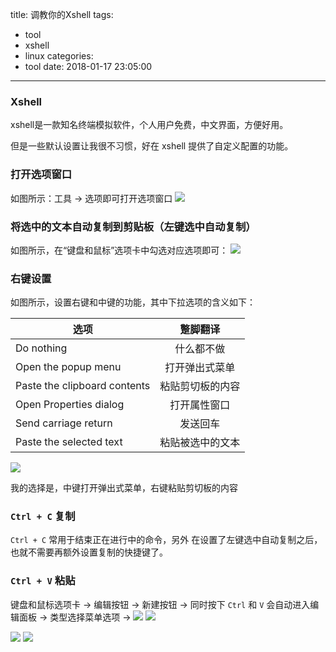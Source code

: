 title: 调教你的Xshell
tags:
  - tool
  - xshell
  - linux
categories:
  - tool
date: 2018-01-17 23:05:00
---
### Xshell

xshell是一款知名终端模拟软件，个人用户免费，中文界面，方便好用。

但是一些默认设置让我很不习惯，好在 xshell 提供了自定义配置的功能。

### 打开选项窗口
如图所示：工具 -> 选项即可打开选项窗口
![](http://p2btijoky.bkt.clouddn.com/18-1-17/39941105.jpg)

### 将选中的文本自动复制到剪贴板（左键选中自动复制）
如图所示，在“键盘和鼠标”选项卡中勾选对应选项即可：
![](http://p2btijoky.bkt.clouddn.com/18-1-17/65171353.jpg)

### 右键设置
如图所示，设置右键和中键的功能，其中下拉选项的含义如下：

| 选项 | 蹩脚翻译 |
| ------------- |:-------------:|
| Do nothing | 什么都不做 |
| Open the popup menu | 打开弹出式菜单 |
| Paste the clipboard contents | 粘贴剪切板的内容 |
| Open Properties dialog | 打开属性窗口 |
| Send carriage return | 发送回车 |
| Paste the selected text | 粘贴被选中的文本 |

![](http://p2btijoky.bkt.clouddn.com/18-1-17/7123508.jpg)

我的选择是，中键打开弹出式菜单，右键粘贴剪切板的内容

### `Ctrl + C` 复制

`Ctrl + C` 常用于结束正在进行中的命令，另外
在设置了左键选中自动复制之后，也就不需要再额外设置复制的快捷键了。

### `Ctrl + V` 粘贴
键盘和鼠标选项卡 -> 编辑按钮 -> 新建按钮 -> 同时按下 `Ctrl` 和 `V` 会自动进入编辑面板 -> 类型选择菜单选项 -> 
![](http://p2btijoky.bkt.clouddn.com/18-1-17/13626882.jpg)
![](http://p2btijoky.bkt.clouddn.com/18-1-17/94066364.jpg)

![](http://p2btijoky.bkt.clouddn.com/18-1-17/89009725.jpg)
![](http://p2btijoky.bkt.clouddn.com/18-1-17/45371351.jpg)
